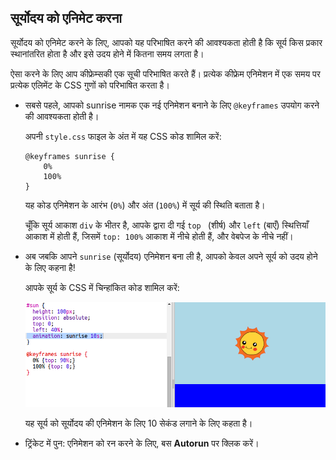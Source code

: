 ## सूर्योदय को एनिमेट करना

सूर्योदय को एनिमेट करने के लिए, आपको यह परिभाषित करने की आवश्यकता होती है कि सूर्य किस प्रकार स्थानांतरित होता है और इसे उदय होने में कितना समय लगता है।

ऐसा करने के लिए आप कीफ्रेम्सकी एक सूची परिभाषित करते हैं। प्रत्येक कीफ्रेम एनिमेशन में एक समय पर प्रत्येक एलिमेंट के CSS गुणों को परिभाषित करता है। 



+ सबसे पहले, आपको sunrise नामक एक नई एनिमेशन बनाने के लिए `@keyframes` उपयोग करने की आवश्यकता होती है। 

    अपनी `style.css` फाइल के अंत में यह CSS कोड शामिल करें:

    ```
    @keyframes sunrise {
        0%
        100%
    }
    ```

    यह कोड एनिमेशन के आरंभ (`0%`) और अंत (`100%`) में सूर्य की स्थिति बताता है।

    चूँकि सूर्य आकाश `div` के भीतर है, आपके द्वारा दी गई `top ` (शीर्ष) और `left` (बाएँ) स्थित्तियाँ आकाश में होती हैं, जिसमें `top: 100%` आकाश में नीचे होती हैं,  और वेबपेज के नीचे नहीं।


+ अब जबकि आपने `sunrise` (सूर्योदय) एनिमेशन बना ली है, आपको केवल अपने सूर्य को उदय होने के लिए कहना है! 

    आपके सूर्य के CSS में चिन्हांकित कोड शामिल करें:

    ![screenshot](images/sunrise-sunrise.png)

    यह सूर्य को सूर्योदय की एनिमेशन के लिए 10 सेकंड लगाने के लिए कहता है।

+ ट्रिंकेट में पुन: एनिमेशन को रन करने के लिए, बस **Autorun** पर क्लिक करें। 



